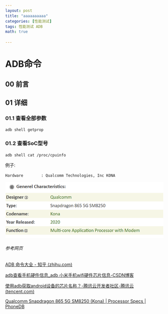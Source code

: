 ```yaml
---
layout: post
title: "aaaaaaaaaa"
categories: [性能测试]
tags: 性能测试 ADB
math: true

---
```


# ADB命令

## 00 前言

## 01 详细

### 01.1 查看全部参数

`adb shell getprop`

### 01.2 查看SoC型号

`adb shell cat /proc/cpuinfo`

例子:

`Hardware        : Qualcomm Technologies, Inc KONA`

![image-20231207160500130](/assets/image/image-20231207160500130.png)



###### 参考网页

[ADB 命令大全 - 知乎 (zhihu.com)](https://zhuanlan.zhihu.com/p/89060003)

[adb查看手机硬件信息_adb 小米手机wifi硬件芯片信息-CSDN博客](https://blog.csdn.net/bulucc/article/details/123790608)

[使用adb获取android设备的芯片名称？-腾讯云开发者社区-腾讯云 (tencent.com)](https://cloud.tencent.com/developer/ask/sof/1836755)

[Qualcomm Snapdragon 865 5G SM8250 (Kona) \| Processor Specs \| PhoneDB](https://phonedb.net/index.php?m=processor&id=805&c=qualcomm_snapdragon_865_5g_sm8250__kona)
